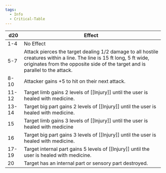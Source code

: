 ```yaml
---
tags:
  - Info
  - Critical-Table
---
```


| d20   | Effect                                                                                                                                                                                                 |
| ----- | ------------------------------------------------------------------------------------------------------------------------------------------------------------------------------------------------------ |
| 1-4   | No Effect                                                                                                                                                                                              |
| 5-7   | Attack pierces the target dealing 1/2 damage to all hostile creatures within a line. The line is 15 ft long, 5 ft wide, originates from the opposite side of the target and is parallel to the attack. |
| 8-10  | Attacker gains +5 to hit on their next attack.<br>                                                                                                                                                     |
| 11-12 | Target limb gains 2 levels of [[Injury]] until the user is healed with medicine.                                                                                                                       |
| 13-14 | Target big part gains 2 levels of [[Injury]] until the user is healed with medicine.                                                                                                                   |
| 15    | Target limb gains 3 levels of [[Injury]] until the user is healed with medicine                                                                                                                        |
| 16    | Target big part gains 3 levels of [[Injury]] until the user is healed with medicine.                                                                                                                   |
| 17-19 | Target internal part gains 5 levels of [[Injury]] until the user is healed with medicine.                                                                                                              |
| 20    | Target has an internal part or sensory part destroyed.                                                                                                                                                 |











